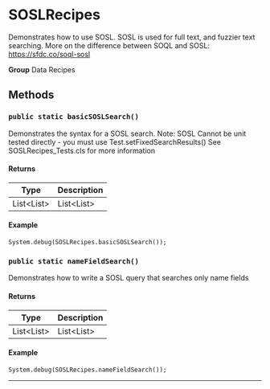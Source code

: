 # SOSLRecipes

Demonstrates how to use SOSL.
SOSL is used for full text, and fuzzier text searching.
More on the difference between SOQL and SOSL:
https://sfdc.co/soql-sosl


**Group** Data Recipes

## Methods
### `public static basicSOSLSearch()`

Demonstrates the syntax for a SOSL search.  Note: SOSL Cannot be unit tested directly - you must use Test.setFixedSearchResults()  See SOSLRecipes_Tests.cls for more information

#### Returns

|Type|Description|
|---|---|
|List<List<SObject>>|List<List<SObject>>|

#### Example
```apex
System.debug(SOSLRecipes.basicSOSLSearch());
```


### `public static nameFieldSearch()`

Demonstrates how to write a SOSL query that searches only name fields

#### Returns

|Type|Description|
|---|---|
|List<List<SObject>>|List<List<SObject>>|

#### Example
```apex
System.debug(SOSLRecipes.nameFieldSearch());
```


---
